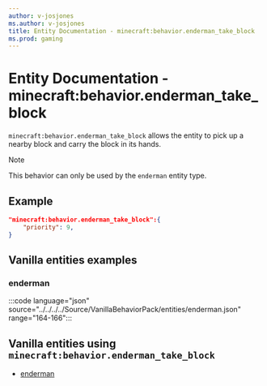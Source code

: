 ```yaml
---
author: v-josjones
ms.author: v-josjones
title: Entity Documentation - minecraft:behavior.enderman_take_block
ms.prod: gaming
---
```


# Entity Documentation - minecraft:behavior.enderman_take_block

`minecraft:behavior.enderman_take_block` allows the entity to pick up a nearby block and carry the block in its hands.

> [!NOTE]
> This behavior can only be used by the `enderman` entity type.

## Example

```json
"minecraft:behavior.enderman_take_block":{
    "priority": 9,
}
```

## Vanilla entities examples

### enderman

:::code language="json" source="../../../../Source/VanillaBehaviorPack/entities/enderman.json" range="164-166":::

## Vanilla entities using `minecraft:behavior.enderman_take_block`

- [enderman](../../../../Source/VanillaBehaviorPack_Snippets/entities/enderman.md)
